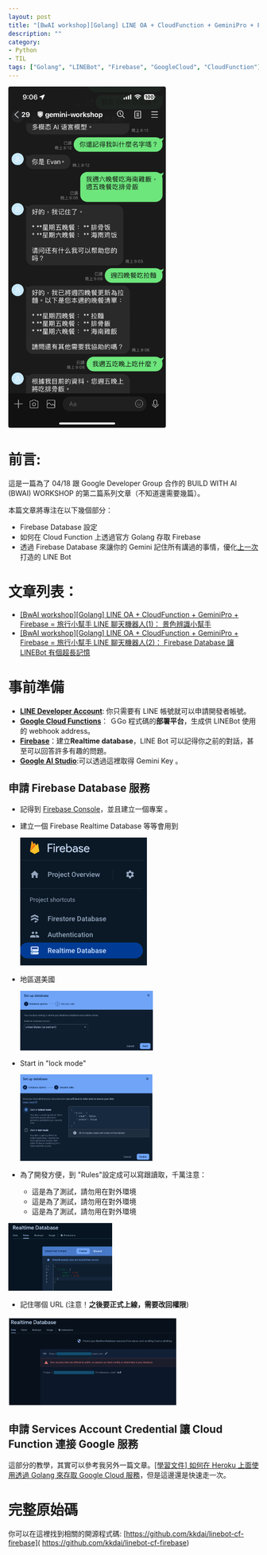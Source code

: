 ```yaml
---
layout: post
title: "[BwAI workshop][Golang] LINE OA + CloudFunction + GeminiPro + Firebase = 旅行小幫手 LINE 聊天機器人(2)： Firebase Database 讓 LINEBot 有個超長記憶"
description: ""
category: 
- Python 
- TIL
tags: ["Golang", "LINEBot", "Firebase", "GoogleCloud", "CloudFunction"]
---
```


<img src="../images/2022/image-20240413210750427.png" alt="image-20240413210750427" style="zoom:67%;" />

# 前言:

這是一篇為了 04/18 跟 Google Developer Group 合作的 BUILD WITH AI (BWAI) WORKSHOP 的第二篇系列文章（不知道還需要幾篇）。

本篇文章將專注在以下幾個部分：

- Firebase Database 設定
- 如何在 Cloud Function 上透過官方 Golang 存取 Firebase
- 透過 Firebase Database 來讓你的 Gemini 記住所有講過的事情，優化[上一次](https://www.evanlin.com/linebot-cloudfunc-firebase-gemini-workshop/)打造的 LINE Bot



# 文章列表：

-  [[BwAI workshop][Golang] LINE OA + CloudFunction + GeminiPro + Firebase = 旅行小幫手 LINE 聊天機器人(1)： 景色辨識小幫手](https://www.evanlin.com/linebot-cloudfunc-firebase-gemini-workshop/)
-  [[BwAI workshop][Golang] LINE OA + CloudFunction + GeminiPro + Firebase = 旅行小幫手 LINE 聊天機器人(2)： Firebase Database 讓 LINEBot 有個超長記憶]()


# 事前準備

- **[LINE Developer Account](https://developers.line.biz/en/)**: 你只需要有 LINE 帳號就可以申請開發者帳號。
- [**Google Cloud Functions**](https://cloud.google.com/functions?hl=zh_cn)： ＧGo 程式碼的**部署平台**，生成供 LINEBot 使用的 webhook address。
- [**Firebase**](https://firebase.google.com/)：建立**Realtime database**，LINE Bot 可以記得你之前的對話，甚至可以回答許多有趣的問題。
- **[Google AI Studio](https://aistudio.google.com/)**:可以透過這裡取得 Gemini Key 。



## 申請 Firebase Database 服務

- 記得到 [Firebase Console](https://console.firebase.google.com/)，並且建立一個專案 。

- 建立一個 Firebase Realtime Database 等等會用到

  ![image-20240413212830827](../images/2022/image-20240413212830827.png)

- 地區選美國

  <img src="../images/2022/image-20240413212903957.png" alt="image-20240413212903957" style="zoom:33%;" />

- Start in "lock mode"

  <img src="../images/2022/image-20240413212950121.png" alt="image-20240413212950121" style="zoom:33%;" />

- 為了開發方便，到 "Rules"設定成可以寫跟讀取，千萬注意：

  - 這是為了測試，請勿用在對外環境
  - 這是為了測試，請勿用在對外環境
  - 這是為了測試，請勿用在對外環境

<img src="../images/2022/image-20240413213202354.png" alt="image-20240413213202354" style="zoom:33%;" />

- 記住哪個 URL (注意！**之後要正式上線，需要改回權限**)

<img src="../images/2022/image-20240413213420391.png" alt="image-20240413213420391" style="zoom:33%;" />



## 申請 Services Account Credential 讓 Cloud Function 連接 Google 服務

這部分的教學，其實可以參考我另外一篇文章。[[學習文件] 如何在 Heroku 上面使用透過 Golang 來存取 Google Cloud 服務](https://www.evanlin.com/til-heroku-gcp-key/)，但是這邊還是快速走一次。





#  完整原始碼

你可以在這裡找到相關的開源程式碼: [https://github.com/kkdai/linebot-cf-firebase]( https://github.com/kkdai/linebot-cf-firebase)





